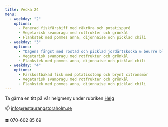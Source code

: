 ```yaml
---
title: Vecka 24
menu:
  - weekday: "2"
    options:
      - Panerad fiskfärsbiff med räkröra och potatispuré
      - Vegetarisk svampragu med rotfrukter och grönkål
      - Flankstek med pommes anna, dijonnaise och picklad chili
  - weekday: "3"
    options:
      - "Dagens fångst med rostad och picklad jordärtskocka & beurre blanc "
      - Vegetarisk svampragu med rotfrukter och grönkål
      - Flankstek med pommes anna, dijonnaise och picklad chili
  - weekday: "4"
    options:
      - Färskostbakad fisk med potatisstomp och brynt citronsmör
      - Vegetarisk svampragu med rotfrukter och grönkål
      - Flankstek med pommes anna, dijonnaise och picklad chili
---
```

[](http://www.bjorlandagard.se)[](http://www.bjorlandagard.se)Ta gärna en titt på vår helgmeny under rubriken [Helg](https://www.restaurangstoraholm.se/helg/?i=2)

📫 info@restaurangstoraholm.se

☎️ 070-602 85 69